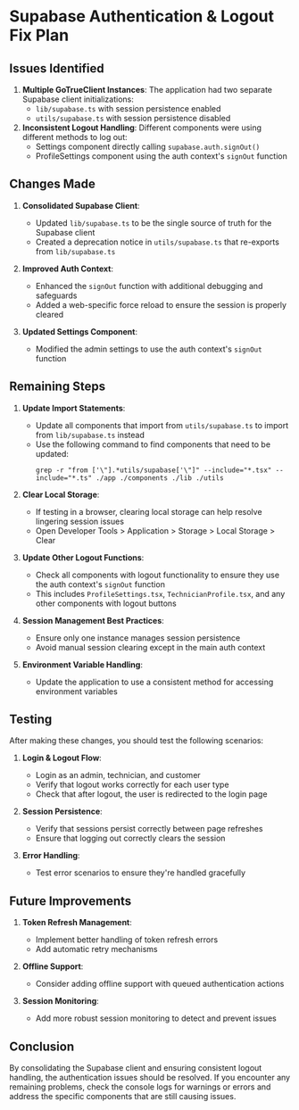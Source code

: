 # Supabase Authentication & Logout Fix Plan

## Issues Identified

1. **Multiple GoTrueClient Instances**: The application had two separate Supabase client initializations:
   - `lib/supabase.ts` with session persistence enabled
   - `utils/supabase.ts` with session persistence disabled
2. **Inconsistent Logout Handling**: Different components were using different methods to log out:
   - Settings component directly calling `supabase.auth.signOut()`
   - ProfileSettings component using the auth context's `signOut` function

## Changes Made

1. **Consolidated Supabase Client**:

   - Updated `lib/supabase.ts` to be the single source of truth for the Supabase client
   - Created a deprecation notice in `utils/supabase.ts` that re-exports from `lib/supabase.ts`

2. **Improved Auth Context**:

   - Enhanced the `signOut` function with additional debugging and safeguards
   - Added a web-specific force reload to ensure the session is properly cleared

3. **Updated Settings Component**:
   - Modified the admin settings to use the auth context's `signOut` function

## Remaining Steps

1. **Update Import Statements**:

   - Update all components that import from `utils/supabase.ts` to import from `lib/supabase.ts` instead
   - Use the following command to find components that need to be updated:
     ```
     grep -r "from ['\"].*utils/supabase['\"]" --include="*.tsx" --include="*.ts" ./app ./components ./lib ./utils
     ```

2. **Clear Local Storage**:

   - If testing in a browser, clearing local storage can help resolve lingering session issues
   - Open Developer Tools > Application > Storage > Local Storage > Clear

3. **Update Other Logout Functions**:

   - Check all components with logout functionality to ensure they use the auth context's `signOut` function
   - This includes `ProfileSettings.tsx`, `TechnicianProfile.tsx`, and any other components with logout buttons

4. **Session Management Best Practices**:

   - Ensure only one instance manages session persistence
   - Avoid manual session clearing except in the main auth context

5. **Environment Variable Handling**:
   - Update the application to use a consistent method for accessing environment variables

## Testing

After making these changes, you should test the following scenarios:

1. **Login & Logout Flow**:

   - Login as an admin, technician, and customer
   - Verify that logout works correctly for each user type
   - Check that after logout, the user is redirected to the login page

2. **Session Persistence**:

   - Verify that sessions persist correctly between page refreshes
   - Ensure that logging out correctly clears the session

3. **Error Handling**:
   - Test error scenarios to ensure they're handled gracefully

## Future Improvements

1. **Token Refresh Management**:

   - Implement better handling of token refresh errors
   - Add automatic retry mechanisms

2. **Offline Support**:

   - Consider adding offline support with queued authentication actions

3. **Session Monitoring**:
   - Add more robust session monitoring to detect and prevent issues

## Conclusion

By consolidating the Supabase client and ensuring consistent logout handling, the authentication issues should be resolved. If you encounter any remaining problems, check the console logs for warnings or errors and address the specific components that are still causing issues.
